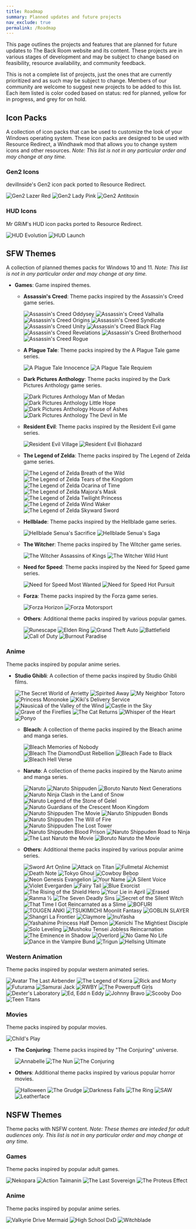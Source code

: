 ```yaml
---
title: Roadmap
summary: Planned updates and future projects
nav_exclude: true
permalink: /Roadmap
---
```


This page outlines the projects and features that are planned for future updates to The Back Room website and its content. These projects are in various stages of development and may be subject to change based on feasibility, resource availability, and community feedback.

This is not a complete list of projects, just the ones that are currently prioritized and as such may be subject to change. Members of our community are welcome to suggest new projects to be added to this list. Each item listed is color coded based on status: red for planned, yellow for in progress, and grey for on hold.

## Icon Packs

A collection of icon packs that can be used to customize the look of your Windows operating system. These icon packs are designed to be used with Resource Redirect, a Windhawk mod that allows you to change system icons and other resources. *Note: This list is not in any particular order and may change at any time.*

### Gen2 Icons

devillnside's Gen2 icon pack ported to Resource Redirect.

  ![Gen2 Lazer Red](https://img.shields.io/badge/Gen2%20Lazer%20Red-black?style=plastic&logo=statuspal&logoColor=white&logoSize=auto&labelColor=grey&color=black&cacheSeconds=3600) 
  ![Gen2 Lady Pink](https://img.shields.io/badge/Gen2%20Lady%20Pink-black?style=plastic&logo=statuspal&logoColor=white&logoSize=auto&labelColor=grey&color=black&cacheSeconds=3600) 
  ![Gen2 Antitoxin](https://img.shields.io/badge/Gen2%20Antitoxin-black?style=plastic&logo=statuspal&logoColor=white&logoSize=auto&labelColor=grey&color=black&cacheSeconds=3600) 
  
### HUD Icons

Mr GRiM's HUD icon packs ported to Resource Redirect.

  ![HUD Evolution](https://img.shields.io/badge/HUD%20Evolution-black?style=plastic&logo=statuspal&logoColor=white&logoSize=auto&labelColor=grey&color=black&cacheSeconds=3600) 
  ![HUD Launch](https://img.shields.io/badge/HUD%20Launch-black?style=plastic&logo=statuspal&logoColor=white&logoSize=auto&labelColor=grey&color=black&cacheSeconds=3600) 

## SFW Themes

A collection of planned themes packs for Windows 10 and 11. *Note: This list is not in any particular order and may change at any time.*
  
- **Games**: Game inspired themes.
    
  - **Assassin's Creed**: Theme packs inspired by the Assassin's Creed game series.

    ![Assassin's Creed Oddysey](https://img.shields.io/badge/Assassin's%20Creed%20Odyssey-black?style=plastic&logo=statuspal&logoColor=white&logoSize=auto&labelColor=grey&color=black&cacheSeconds=3600) 
    ![Assassin's Creed Valhalla](https://img.shields.io/badge/Assassin's%20Creed%20Valhalla-black?style=plastic&logo=statuspal&logoColor=white&logoSize=auto&labelColor=grey&color=black&cacheSeconds=3600) 
    ![Assassin's Creed Origins](https://img.shields.io/badge/Assassin's%20Creed%20Origins-black?style=plastic&logo=statuspal&logoColor=white&logoSize=auto&labelColor=grey&color=black&cacheSeconds=3600) 
    ![Assassin's Creed Syndicate](https://img.shields.io/badge/Assassin's%20Creed%20Syndicate-black?style=plastic&logo=statuspal&logoColor=white&logoSize=auto&labelColor=grey&color=black&cacheSeconds=3600) 
    ![Assassin's Creed Unity](https://img.shields.io/badge/Assassin's%20Creed%20Unity-black?style=plastic&logo=statuspal&logoColor=white&logoSize=auto&labelColor=grey&color=black&cacheSeconds=3600) 
    ![Assassin's Creed Black Flag](https://img.shields.io/badge/Assassin's%20Creed%20Black%20Flag-black?style=plastic&logo=statuspal&logoColor=white&logoSize=auto&labelColor=grey&color=black&cacheSeconds=3600) 
    ![Assassin's Creed Revelations](https://img.shields.io/badge/Assassin's%20Creed%20Revelations-black?style=plastic&logo=statuspal&logoColor=white&logoSize=auto&labelColor=grey&color=black&cacheSeconds=3600) 
    ![Assassin's Creed Brotherhood](https://img.shields.io/badge/Assassin's%20Creed%20Brotherhood-black?style=plastic&logo=statuspal&logoColor=white&logoSize=auto&labelColor=grey&color=black&cacheSeconds=3600) 
    ![Assassin's Creed Rogue](https://img.shields.io/badge/Assassin's%20Creed%20Rogue-black?style=plastic&logo=statuspal&logoColor=white&logoSize=auto&labelColor=grey&color=black&cacheSeconds=3600)

  - **A Plague Tale**: Theme packs inspired by the A Plague Tale game series.

    ![A Plague Tale Innocence](https://img.shields.io/badge/A%20Plague%20Tale%20Innocence-black?style=plastic&logo=statuspal&logoColor=white&logoSize=auto&labelColor=red&color=black&cacheSeconds=3600) 
    ![A Plague Tale Requiem](https://img.shields.io/badge/A%20Plague%20Tale%20Requiem-black?style=plastic&logo=statuspal&logoColor=white&logoSize=auto&labelColor=red&color=black&cacheSeconds=3600)

  - **Dark Pictures Anthology**: Theme packs inspired by the Dark Pictures Anthology game series.

    ![Dark Pictures Anthology Man of Medan](https://img.shields.io/badge/Dark%20Pictures%20Anthology%20Man%20of%20Medan-black?style=plastic&logo=statuspal&logoColor=white&logoSize=auto&labelColor=red&color=black&cacheSeconds=3600) 
    ![Dark Pictures Anthology Little Hope](https://img.shields.io/badge/Dark%20Pictures%20Anthology%20Little%20Hope-black?style=plastic&logo=statuspal&logoColor=white&logoSize=auto&labelColor=red&color=black&cacheSeconds=3600) 
    ![Dark Pictures Anthology House of Ashes](https://img.shields.io/badge/Dark%20Pictures%20Anthology%20House%20of%20Ashes-black?style=plastic&logo=statuspal&logoColor=white&logoSize=auto&labelColor=red&color=black&cacheSeconds=3600) 
    ![Dark Pictures Anthology The Devil in Me](https://img.shields.io/badge/Dark%20Pictures%20Anthology%20The%20Devil%20in%20Me-black?style=plastic&logo=statuspal&logoColor=white&logoSize=auto&labelColor=red&color=black&cacheSeconds=3600) 

  - **Resident Evil**: Theme packs inspired by the Resident Evil game series.

    ![Resident Evil Village](https://img.shields.io/badge/Resident%20Evil%20Village-black?style=plastic&logo=statuspal&logoColor=white&logoSize=auto&labelColor=grey&color=black&cacheSeconds=3600) 
    ![Resident Evil Biohazard](https://img.shields.io/badge/Resident%20Evil%20Biohazard-black?style=plastic&logo=statuspal&logoColor=white&logoSize=auto&labelColor=grey&color=black&cacheSeconds=3600) 

  - **The Legend of Zelda**: Theme packs inspired by The Legend of Zelda game series.

    ![The Legend of Zelda Breath of the Wild](https://img.shields.io/badge/The%20Legend%20of%20Zelda%20Breath%20of%20the%20Wild-black?style=plastic&logo=statuspal&logoColor=white&logoSize=auto&labelColor=red&color=black&cacheSeconds=3600) 
    ![The Legend of Zelda Tears of the Kingdom](https://img.shields.io/badge/The%20Legend%20of%20Zelda%20Tears%20of%20the%20Kingdom-black?style=plastic&logo=statuspal&logoColor=white&logoSize=auto&labelColor=red&color=black&cacheSeconds=3600) 
    ![The Legend of Zelda Ocarina of Time](https://img.shields.io/badge/The%20Legend%20of%20Zelda%20Ocarina%20of%20Time-black?style=plastic&logo=statuspal&logoColor=white&logoSize=auto&labelColor=grey&color=black&cacheSeconds=3600) 
    ![The Legend of Zelda Majora's Mask](https://img.shields.io/badge/The%20Legend%20of%20Zelda%20Majora's%20Mask-black?style=plastic&logo=statuspal&logoColor=white&logoSize=auto&labelColor=grey&color=black&cacheSeconds=3600) 
    ![The Legend of Zelda Twilight Princess](https://img.shields.io/badge/The%20Legend%20of%20Zelda%20Twilight%20Princess-black?style=plastic&logo=statuspal&logoColor=white&logoSize=auto&labelColor=grey&color=black&cacheSeconds=3600) 
    ![The Legend of Zelda Wind Waker](https://img.shields.io/badge/The%20Legend%20of%20Zelda%20Wind%20Waker-black?style=plastic&logo=statuspal&logoColor=white&logoSize=auto&labelColor=grey&color=black&cacheSeconds=3600) 
    ![The Legend of Zelda Skyward Sword](https://img.shields.io/badge/The%20Legend%20of%20Zelda%20Skyward%20Sword-black?style=plastic&logo=statuspal&logoColor=white&logoSize=auto&labelColor=grey&color=black&cacheSeconds=3600) 


  - **Hellblade**: Theme packs inspired by the Hellblade game series.

    ![Hellblade Senua's Sacrifice](https://img.shields.io/badge/Hellblade%20Senua's%20Sacrifice-black?style=plastic&logo=statuspal&logoColor=white&logoSize=auto&labelColor=grey&color=black&cacheSeconds=3600) 
    ![Hellblade Senua's Saga](https://img.shields.io/badge/Hellblade%20Senua's%20Saga-black?style=plastic&logo=statuspal&logoColor=white&logoSize=auto&labelColor=grey&color=black&cacheSeconds=3600)

  - **The Witcher**: Theme packs inspired by The Witcher game series.

    ![The Witcher Assassins of Kings](https://img.shields.io/badge/The%20Witcher%20Assassins%20of%20Kings-black?style=plastic&logo=statuspal&logoColor=white&logoSize=auto&labelColor=grey&color=black&cacheSeconds=3600) 
    ![The Witcher Wild Hunt](https://img.shields.io/badge/The%20Witcher%20Wild%20Hunt-black?style=plastic&logo=statuspal&logoColor=white&logoSize=auto&labelColor=grey&color=black&cacheSeconds=3600) 

  - **Need for Speed**: Theme packs inspired by the Need for Speed game series.

    ![Need for Speed Most Wanted](https://img.shields.io/badge/Need%20for%20Speed%20Most%20Wanted-black?style=plastic&logo=statuspal&logoColor=white&logoSize=auto&labelColor=grey&color=black&cacheSeconds=3600) 
    ![Need for Speed Hot Pursuit](https://img.shields.io/badge/Need%20for%20Speed%20Hot%20Pursuit-black?style=plastic&logo=statuspal&logoColor=white&logoSize=auto&labelColor=grey&color=black&cacheSeconds=3600) 

  - **Forza**: Theme packs inspired by the Forza game series.

    ![Forza Horizon](https://img.shields.io/badge/Forza%20Horizon-black?style=plastic&logo=statuspal&logoColor=white&logoSize=auto&labelColor=grey&color=black&cacheSeconds=3600) 
    ![Forza Motorsport](https://img.shields.io/badge/Forza%20Motorsport-black?style=plastic&logo=statuspal&logoColor=white&logoSize=auto&labelColor=grey&color=black&cacheSeconds=3600) 

  - **Others**: Additional theme packs inspired by various popular games.

    ![Runescape](https://img.shields.io/badge/Runescape-black?style=plastic&logo=statuspal&logoColor=white&logoSize=auto&labelColor=grey&color=black&cacheSeconds=3600) 
    ![Elden Ring](https://img.shields.io/badge/Elden%20Ring-black?style=plastic&logo=statuspal&logoColor=white&logoSize=auto&labelColor=grey&color=black&cacheSeconds=3600) 
    ![Grand Theft Auto](https://img.shields.io/badge/Grand%20Theft%20Auto-black?style=plastic&logo=statuspal&logoColor=white&logoSize=auto&labelColor=grey&color=black&cacheSeconds=3600) 
    ![Battlefield](https://img.shields.io/badge/Battlefield-black?style=plastic&logo=statuspal&logoColor=white&logoSize=auto&labelColor=grey&color=black&cacheSeconds=3600) 
    ![Call of Duty](https://img.shields.io/badge/Call%20of%20Duty-black?style=plastic&logo=statuspal&logoColor=white&logoSize=auto&labelColor=grey&color=black&cacheSeconds=3600) 
    ![Burnout Paradise](https://img.shields.io/badge/Burnout%20Paradise-black?style=plastic&logo=statuspal&logoColor=white&logoSize=auto&labelColor=grey&color=black&cacheSeconds=3600) 

### Anime

Theme packs inspired by popular anime series.

- **Studio Ghibli**: A collection of theme packs inspired by Studio Ghibli films.
        
  ![The Secret World of Arrietty](https://img.shields.io/badge/The%20Secret%20World%20of%20Arrietty-black?style=plastic&logo=statuspal&logoColor=white&logoSize=auto&labelColor=red&color=black&cacheSeconds=3600) 
  ![Spirited Away](https://img.shields.io/badge/Spirited%20Away-black?style=plastic&logo=statuspal&logoColor=white&logoSize=auto&labelColor=red&color=black&cacheSeconds=3600) 
  ![My Neighbor Totoro](https://img.shields.io/badge/My%20Neighbor%20Totoro-black?style=plastic&logo=statuspal&logoColor=white&logoSize=auto&labelColor=red&color=black&cacheSeconds=3600) 
  ![Princess Mononoke](https://img.shields.io/badge/Princess%20Mononoke-black?style=plastic&logo=statuspal&logoColor=white&logoSize=auto&labelColor=red&color=black&cacheSeconds=3600) 
  ![Kiki's Delivery Service](https://img.shields.io/badge/Kiki's%20Delivery%20Service-black?style=plastic&logo=statuspal&logoColor=white&logoSize=auto&labelColor=red&color=black&cacheSeconds=3600) 
  ![Nausicaä of the Valley of the Wind](https://img.shields.io/badge/Nausicaä%20of%20the%20Valley%20of%20the%20Wind-black?style=plastic&logo=statuspal&logoColor=white&logoSize=auto&labelColor=red&color=black&cacheSeconds=3600) 
  ![Castle in the Sky](https://img.shields.io/badge/Castle%20in%20the%20Sky-black?style=plastic&logo=statuspal&logoColor=white&logoSize=auto&labelColor=red&color=black&cacheSeconds=3600) 
  ![Grave of the Fireflies](https://img.shields.io/badge/Grave%20of%20the%20Fireflies-black?style=plastic&logo=statuspal&logoColor=white&logoSize=auto&labelColor=red&color=black&cacheSeconds=3600) 
  ![The Cat Returns](https://img.shields.io/badge/The%20Cat%20Returns-black?style=plastic&logo=statuspal&logoColor=white&logoSize=auto&labelColor=red&color=black&cacheSeconds=3600) 
  ![Whisper of the Heart](https://img.shields.io/badge/Whisper%20of%20the%20Heart-black?style=plastic&logo=statuspal&logoColor=white&logoSize=auto&labelColor=red&color=black&cacheSeconds=3600) 
  ![Ponyo](https://img.shields.io/badge/Ponyo-black?style=plastic&logo=statuspal&logoColor=white&logoSize=auto&labelColor=red&color=black&cacheSeconds=3600) 
        
  - **Bleach**: A collection of theme packs inspired by the Bleach anime and manga series.
  
    ![Bleach Memories of Nobody](https://img.shields.io/badge/Bleach%20Memories%20of%20Nobody-black?style=plastic&logo=statuspal&logoColor=white&logoSize=auto&labelColor=grey&color=black&cacheSeconds=3600) 
    ![Bleach The DiamondDust Rebellion](https://img.shields.io/badge/Bleach%20The%20DiamondDust%20Rebellion-black?style=plastic&logo=statuspal&logoColor=white&logoSize=auto&labelColor=grey&color=black&cacheSeconds=3600) 
    ![Bleach Fade to Black](https://img.shields.io/badge/Bleach%20Fade%20to%20Black-black?style=plastic&logoColor=white&logo=statuspal&logoSize=auto&labelColor=grey&color=black&cacheSeconds=3600) 
    ![Bleach Hell Verse](https://img.shields.io/badge/Bleach%20Hell%20Verse-black?style=plastic&logoColor=white&logo=statuspal&logoSize=auto&labelColor=grey&color=black&cacheSeconds=3600) 
        
  - **Naruto**: A collection of theme packs inspired by the Naruto anime and manga series.

    ![Naruto](https://img.shields.io/badge/Naruto-black?style=plastic&logo=statuspal&logoColor=white&logoSize=auto&labelColor=grey&color=black&cacheSeconds=3600) 
    ![Naruto Shippuden](https://img.shields.io/badge/Naruto%20Shippuden-black?style=plastic&logo=statuspal&logoColor=white&logoSize=auto&labelColor=grey&color=black&cacheSeconds=3600) 
    ![Boruto Naruto Next Generations](https://img.shields.io/badge/Boruto%20Naruto%20Next%20Generations-black?style=plastic&logo=statuspal&logoColor=white&logoSize=auto&labelColor=grey&color=black&cacheSeconds=3600) 
    ![Naruto Ninja Clash in the Land of Snow](https://img.shields.io/badge/Naruto%20Ninja%20Clash%20in%20the%20Land%20of%20Snow-black?style=plastic&logo=statuspal&logoColor=white&logoSize=auto&labelColor=grey&color=black&cacheSeconds=3600) 
    ![Naruto Legend of the Stone of Gelel](https://img.shields.io/badge/Naruto%20Legend%20of%20the%20Stone%20of%20Gelel-black?style=plastic&logo=statuspal&logoColor=white&logoSize=auto&labelColor=grey&color=black&cacheSeconds=3600) 
    ![Naruto Guardians of the Crescent Moon Kingdom](https://img.shields.io/badge/Naruto%20Guardians%20of%20the%20Crescent%20Moon%20Kingdom-black?style=plastic&logo=statuspal&logoColor=white&logoSize=auto&labelColor=grey&color=black&cacheSeconds=3600) 
    ![Naruto Shippuden The Movie](https://img.shields.io/badge/Naruto%20Shippuden%20The%20Movie-black?style=plastic&logo=statuspal&logoColor=white&logoSize=auto&labelColor=grey&color=black&cacheSeconds=3600) 
    ![Naruto Shippuden Bonds](https://img.shields.io/badge/Naruto%20Shippuden%20Bonds-black?style=plastic&logo=statuspal&logoColor=white&logoSize=auto&labelColor=grey&color=black&cacheSeconds=3600) 
    ![Naruto Shippuden The Will of Fire](https://img.shields.io/badge/Naruto%20Shippuden%20The%20Will%20of%20Fire-black?style=plastic&logo=statuspal&logoColor=white&logoSize=auto&labelColor=grey&color=black&cacheSeconds=3600) 
    ![Naruto Shippuden The Lost Tower](https://img.shields.io/badge/Naruto%20Shippuden%20The%20Lost%20Tower-black?style=plastic&logo=statuspal&logoColor=white&logoSize=auto&labelColor=grey&color=black&cacheSeconds=3600) 
    ![Naruto Shippuden Blood Prison](https://img.shields.io/badge/Naruto%20Shippuden%20Blood%20Prison-black?style=plastic&logo=statuspal&logoColor=white&logoSize=auto&labelColor=grey&color=black&cacheSeconds=3600) 
    ![Naruto Shippuden Road to Ninja](https://img.shields.io/badge/Naruto%20Shippuden%20Road%20to%20Ninja-black?style=plastic&logo=statuspal&logoColor=white&logoSize=auto&labelColor=grey&color=black&cacheSeconds=3600) 
    ![The Last Naruto the Movie](https://img.shields.io/badge/The%20Last%20Naruto%20the%20Movie-black?style=plastic&logo=statuspal&logoColor=white&logoSize=auto&labelColor=grey&color=black&cacheSeconds=3600) 
    ![Boruto Naruto the Movie](https://img.shields.io/badge/Boruto%20Naruto%20the%20Movie-black?style=plastic&logo=statuspal&logoColor=white&logoSize=auto&labelColor=grey&color=black&cacheSeconds=3600) 

  - **Others**: Additional theme packs inspired by various popular anime series.

    ![Sword Art Online](https://img.shields.io/badge/Sword%20Art%20Online-black?style=plastic&logo=statuspal&logoColor=white&logoSize=auto&labelColor=grey&color=black&cacheSeconds=3600) 
    ![Attack on Titan](https://img.shields.io/badge/Attack%20on%20Titan-black?style=plastic&logo=statuspal&logoColor=white&logoSize=auto&labelColor=grey&color=black&cacheSeconds=3600) 
    ![Fullmetal Alchemist](https://img.shields.io/badge/Fullmetal%20Alchemist-black?style=plastic&logo=statuspal&logoColor=white&logoSize=auto&labelColor=grey&color=black&cacheSeconds=3600) 
    ![Death Note](https://img.shields.io/badge/Death%20Note-black?style=plastic&logo=statuspal&logoColor=white&logoSize=auto&labelColor=grey&color=black&cacheSeconds=3600) 
    ![Tokyo Ghoul](https://img.shields.io/badge/Tokyo%20Ghoul-black?style=plastic&logo=statuspal&logoColor=white&logoSize=auto&labelColor=grey&color=black&cacheSeconds=3600) 
    ![Cowboy Bebop](https://img.shields.io/badge/Cowboy%20Bebop-black?style=plastic&logo=statuspal&logoColor=white&logoSize=auto&labelColor=grey&color=black&cacheSeconds=3600) 
    ![Neon Genesis Evangelion](https://img.shields.io/badge/Neon%20Genesis%20Evangelion-black?style=plastic&logo=statuspal&logoColor=white&logoSize=auto&labelColor=red&color=black&cacheSeconds=3600) 
    ![Your Name](https://img.shields.io/badge/Your%20Name-black?style=plastic&logo=statuspal&logoColor=white&logoSize=auto&labelColor=red&color=black&cacheSeconds=3600) 
    ![A Silent Voice](https://img.shields.io/badge/A%20Silent%20Voice-black?style=plastic&logo=statuspal&logoColor=white&logoSize=auto&labelColor=red&color=black&cacheSeconds=3600) 
    ![Violet Evergarden](https://img.shields.io/badge/Violet%20Evergarden-black?style=plastic&logo=statuspal&logoColor=white&logoSize=auto&labelColor=red&color=black&cacheSeconds=3600) 
    ![Fairy Tail](https://img.shields.io/badge/Fairy%20Tail-black?style=plastic&logo=statuspal&logoColor=white&logoSize=auto&labelColor=red&color=black&cacheSeconds=3600) 
    ![Blue Exorcist](https://img.shields.io/badge/Blue%20Exorcist-black?style=plastic&logo=statuspal&logoColor=white&logoSize=auto&labelColor=grey&color=black&cacheSeconds=3600) 
    ![The Rising of the Shield Hero](https://img.shields.io/badge/The%20Rising%20of%20the%20Shield%20Hero-black?style=plastic&logo=statuspal&logoColor=white&logoSize=auto&labelColor=grey&color=black&cacheSeconds=3600) 
    ![Your Lie in April](https://img.shields.io/badge/Your%20Lie%20in%20April-black?style=plastic&logo=statuspal&logoColor=white&logoSize=auto&labelColor=red&color=black&cacheSeconds=3600)
    ![Erased](https://img.shields.io/badge/Erased-black?style=plastic&logo=statuspal&logoColor=white&logoSize=auto&labelColor=red&color=black&cacheSeconds=3600) 
    ![Ranma ½](https://img.shields.io/badge/Ranma%20½-black?style=plastic&logo=statuspal&logoColor=white&logoSize=auto&labelColor=grey&color=black&cacheSeconds=3600) 
    ![The Seven Deadly Sins](https://img.shields.io/badge/The%20Seven%20Deadly%20Sins-black?style=plastic&logo=statuspal&logoColor=white&logoSize=auto&labelColor=grey&color=black&cacheSeconds=3600) 
    ![Secret of the Silent Witch](https://img.shields.io/badge/Secret%20of%20the%20Silent%20Witch-black?style=plastic&logo=statuspal&logoColor=white&logoSize=auto&labelColor=grey&color=black&cacheSeconds=3600) 
    ![That Time I Got Reincarnated as a Slime](https://img.shields.io/badge/That%20Time%20I%20Got%20Reincarnated%20as%20a%20Slime-black?style=plastic&logo=statuspal&logoColor=white&logoSize=auto&labelColor=grey&color=black&cacheSeconds=3600) 
    ![BOFURI](https://img.shields.io/badge/BOFURI-black?style=plastic&logo=statuspal&logoColor=white&logoSize=auto&labelColor=grey&color=black&cacheSeconds=3600) 
    ![TOUGEN ANKI](https://img.shields.io/badge/TOUGEN%20ANKI-black?style=plastic&logo=statuspal&logoColor=white&logoSize=auto&labelColor=grey&color=black&cacheSeconds=3600) 
    ![TSUKIMICHI Moonlit Fantasy](https://img.shields.io/badge/TSUKIMICHI%20Moonlit%20Fantasy-black?style=plastic&logo=statuspal&logoColor=white&logoSize=auto&labelColor=grey&color=black&cacheSeconds=3600) 
    ![GOBLIN SLAYER](https://img.shields.io/badge/GOBLIN%20SLAYER-black?style=plastic&logo=statuspal&logoColor=white&logoSize=auto&labelColor=grey&color=black&cacheSeconds=3600) 
    ![Shangri La Frontier](https://img.shields.io/badge/Shangri%20La%20Frontier-black?style=plastic&logo=statuspal&logoColor=white&logoSize=auto&labelColor=grey&color=black&cacheSeconds=3600) 
    ![Claymore](https://img.shields.io/badge/Claymore-black?style=plastic&logo=statuspal&logoColor=white&logoSize=auto&labelColor=grey&color=black&cacheSeconds=3600) 
    ![InuYasha](https://img.shields.io/badge/InuYasha-black?style=plastic&logo=statuspal&logoColor=white&logoSize=auto&labelColor=grey&color=black&cacheSeconds=3600) 
    ![Yashahime Princess Half Demon](https://img.shields.io/badge/Yashahime%20Princess%20Half%20Demon-black?style=plastic&logo=statuspal&logoColor=white&logoSize=auto&labelColor=grey&color=black&cacheSeconds=3600) 
    ![Kenichi The Mightiest Disciple](https://img.shields.io/badge/Kenichi%20The%20Mightiest%20Disciple-black?style=plastic&logo=statuspal&logoColor=white&logoSize=auto&labelColor=grey&color=black&cacheSeconds=3600) 
    ![Solo Leveling](https://img.shields.io/badge/Solo%20Leveling-black?style=plastic&logo=statuspal&logoColor=white&logoSize=auto&labelColor=grey&color=black&cacheSeconds=3600) 
    ![Mushoku Tensei Jobless Reincarnation](https://img.shields.io/badge/Mushoku%20Tensei%20Jobless%20Reincarnation-black?style=plastic&logo=statuspal&logoColor=white&logoSize=auto&labelColor=grey&color=black&cacheSeconds=3600) 
    ![The Eminence in Shadow](https://img.shields.io/badge/The%20Eminence%20in%20Shadow-black?style=plastic&logo=statuspal&logoColor=white&logoSize=auto&labelColor=grey&color=black&cacheSeconds=3600) 
    ![Overlord](https://img.shields.io/badge/Overlord-black?style=plastic&logo=statuspal&logoColor=white&logoSize=auto&labelColor=grey&color=black&cacheSeconds=3600) 
    ![No Game No Life](https://img.shields.io/badge/No%20Game%20No%20Life-black?style=plastic&logo=statuspal&logoColor=white&logoSize=auto&labelColor=grey&color=black&cacheSeconds=3600) 
    ![Dance in the Vampire Bund](https://img.shields.io/badge/Dance%20in%20the%20Vampire%20Bund-black?style=plastic&logo=statuspal&logoColor=white&logoSize=auto&labelColor=grey&color=black&cacheSeconds=3600) 
    ![Trigun](https://img.shields.io/badge/Trigun-black?style=plastic&logo=statuspal&logoColor=white&logoSize=auto&labelColor=grey&color=black&cacheSeconds=3600) 
    ![Hellsing Ultimate](https://img.shields.io/badge/Hellsing%20Ultimate-black?style=plastic&logo=statuspal&logoColor=white&logoSize=auto&labelColor=grey&color=black&cacheSeconds=3600) 

### Western Animation

Theme packs inspired by popular western animated series.

![Avatar The Last Airbender](https://img.shields.io/badge/Avatar%20The%20Last%20Airbender-black?style=plastic&logo=statuspal&logoColor=white&logoSize=auto&labelColor=grey&color=black&cacheSeconds=3600) 
![The Legend of Korra](https://img.shields.io/badge/The%20Legend%20of%20Korra-black?style=plastic&logo=statuspal&logoColor=white&logoSize=auto&labelColor=grey&color=black&cacheSeconds=3600) 
![Rick and Morty](https://img.shields.io/badge/Rick%20and%20Morty-black?style=plastic&logo=statuspal&logoColor=white&logoSize=auto&labelColor=grey&color=black&cacheSeconds=3600) 
![Futurama](https://img.shields.io/badge/Futurama-black?style=plastic&logo=statuspal&logoColor=white&logoSize=auto&labelColor=grey&color=black&cacheSeconds=3600) 
![Samurai Jack](https://img.shields.io/badge/Samurai%20Jack-black?style=plastic&logo=statuspal&logoColor=white&logoSize=auto&labelColor=grey&color=black&cacheSeconds=3600) 
![RWBY](https://img.shields.io/badge/RWBY-black?style=plastic&logo=statuspal&logoColor=white&logoSize=auto&labelColor=red&color=black&cacheSeconds=3600) 
![The Powerpuff Girls](https://img.shields.io/badge/The%20Powerpuff%20Girls-black?style=plastic&logo=statuspal&logoColor=white&logoSize=auto&labelColor=red&color=black&cacheSeconds=3600) 
![Dexter's Laboratory](https://img.shields.io/badge/Dexter's%20Laboratory-black?style=plastic&logo=statuspal&logoColor=white&logoSize=auto&labelColor=red&color=black&cacheSeconds=3600) 
![Ed, Edd n Eddy](https://img.shields.io/badge/Ed,%20Edd%20n%20Eddy-black?style=plastic&logo=statuspal&logoColor=white&logoSize=auto&labelColor=red&color=black&cacheSeconds=3600) 
![Johnny Bravo](https://img.shields.io/badge/Johnny%20Bravo-black?style=plastic&logo=statuspal&logoColor=white&logoSize=auto&labelColor=red&color=black&cacheSeconds=3600) 
![Scooby Doo](https://img.shields.io/badge/Scooby%20Doo-black?style=plastic&logo=statuspal&logoColor=white&logoSize=auto&labelColor=red&color=black&cacheSeconds=3600) 
![Teen Titans](https://img.shields.io/badge/Teen%20Titans-black?style=plastic&logo=statuspal&logoColor=white&logoSize=auto&labelColor=red&color=black&cacheSeconds=3600) 
    
### Movies

Theme packs inspired by popular movies.

![Child's Play](https://img.shields.io/badge/Child's%20Play-black?style=plastic&logo=statuspal&logoColor=white&logoSize=auto&labelColor=yellow&color=black&cacheSeconds=3600)

- **The Conjuring**: Theme packs inspired by "The Conjuring" universe.

  ![Annabelle](https://img.shields.io/badge/Annabelle-black?style=plastic&logo=statuspal&logoColor=white&logoSize=auto&labelColor=yellow&color=black&cacheSeconds=3600) 
  ![The Nun](https://img.shields.io/badge/The%20Nun-black?style=plastic&logo=statuspal&logoColor=white&logoSize=auto&labelColor=yellow&color=black&cacheSeconds=3600) 
  ![The Conjuring](https://img.shields.io/badge/The%20Conjuring-black?style=plastic&logo=statuspal&logoColor=white&logoSize=auto&labelColor=yellow&color=black&cacheSeconds=3600) 

- **Others**: Additional theme packs inspired by various popular horror movies.

  ![Halloween](https://img.shields.io/badge/Halloween-black?style=plastic&logo=statuspal&logoColor=white&logoSize=auto&labelColor=yellow&color=black&cacheSeconds=3600) 
  ![The Grudge](https://img.shields.io/badge/The%20Grudge-black?style=plastic&logo=statuspal&logoColor=white&logoSize=auto&labelColor=yellow&color=black&cacheSeconds=3600) 
  ![Darkness Falls](https://img.shields.io/badge/Darkness%20Falls-black?style=plastic&logo=statuspal&logoColor=white&logoSize=auto&labelColor=yellow&color=black&cacheSeconds=3600) 
  ![The Ring](https://img.shields.io/badge/The%20Ring-black?style=plastic&logo=statuspal&logoColor=white&logoSize=auto&labelColor=yellow&color=black&cacheSeconds=3600) 
  ![SAW](https://img.shields.io/badge/SAW-black?style=plastic&logo=statuspal&logoColor=white&logoSize=auto&labelColor=yellow&color=black&cacheSeconds=3600) 
  ![Leatherface](https://img.shields.io/badge/Leatherface-black?style=plastic&logo=statuspal&logoColor=white&logoSize=auto&labelColor=yellow&color=black&cacheSeconds=3600) 
        

## NSFW Themes

Theme packs with NSFW content. *Note: These themes are inteded for adult audiences only. This list is not in any particular order and may change at any time.*

### Games

Theme packs inspired by popular adult games.
    
![Nekopara](https://img.shields.io/badge/Nekopara-black?style=plastic&logo=statuspal&logoColor=white&logoSize=auto&labelColor=grey&color=black&cacheSeconds=3600) 
![Action Taimanin](https://img.shields.io/badge/Action%20Taimanin-black?style=plastic&logo=statuspal&logoColor=white&logoSize=auto&labelColor=grey&color=black&cacheSeconds=3600) 
![The Last Sovereign](https://img.shields.io/badge/The%20Last%20Sovereign-black?style=plastic&logo=statuspal&logoColor=white&logoSize=auto&labelColor=grey&color=black&cacheSeconds=3600) 
![The Proteus Effect](https://img.shields.io/badge/The%20Proteus%20Effect-black?style=plastic&logo=statuspal&logoColor=white&logoSize=auto&labelColor=grey&color=black&cacheSeconds=3600) 

### Anime

Theme packs inspired by popular anime series.

![Valkyrie Drive Mermaid](https://img.shields.io/badge/Valkyrie%20Drive%20Mermaid-black?style=plastic&logo=statuspal&logoColor=white&logoSize=auto&labelColor=red&color=black&cacheSeconds=3600) 
![High School DxD](https://img.shields.io/badge/High%20School%20DxD-black?style=plastic&logo=statuspal&logoColor=white&logoSize=auto&labelColor=red&color=black&cacheSeconds=3600) 
![Witchblade](https://img.shields.io/badge/Witchblade-black?style=plastic&logo=statuspal&logoColor=white&logoSize=auto&labelColor=red&color=black&cacheSeconds=3600) 
